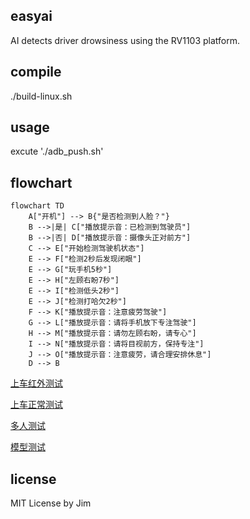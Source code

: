 ## easyai
AI detects driver drowsiness using the RV1103 platform.

## compile
./build-linux.sh

## usage
excute './adb_push.sh'

## flowchart

```mermaid
flowchart TD
    A["开机"] --> B{"是否检测到人脸？"}
    B -->|是| C["播放提示音：已检测到驾驶员"]
    B -->|否| D["播放提示音：摄像头正对前方"]
    C --> E["开始检测驾驶机状态"]
    E --> F["检测2秒后发现闭眼"]
    E --> G["玩手机5秒"]
    E --> H["左顾右盼7秒"]
    E --> I["检测低头2秒"]
    E --> J["检测打哈欠2秒"]
    F --> K["播放提示音：注意疲劳驾驶"]
    G --> L["播放提示音：请将手机放下专注驾驶"]
    H --> M["播放提示音：请勿左顾右盼，请专心"]
    I --> N["播放提示音：请将目视前方，保持专注"]
    J --> O["播放提示音：注意疲劳，请合理安排休息"]
    D --> B
```

[上车红外测试](https://github.com/dreamflyforever/easyai/blob/main/video/ir.mov)

[上车正常测试](https://github.com/dreamflyforever/easyai/blob/main/video/realscene.mov)

[多人测试](https://github.com/dreamflyforever/easyai/blob/main/video/multipeople.mov)

[模型测试](https://github.com/dreamflyforever/easyai/blob/main/video/testmodel.mov)

## license
MIT License by Jim
